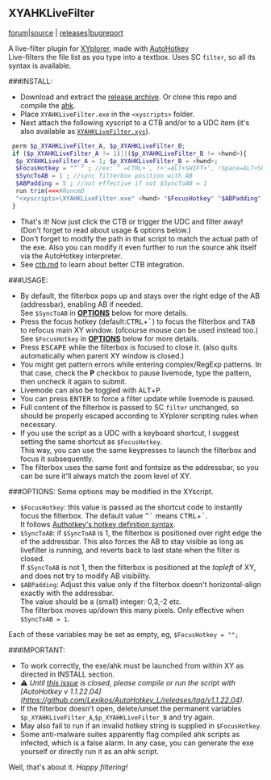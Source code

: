 ## XYAHKLiveFilter
[forum](http://www.xyplorer.com/xyfc/viewtopic.php?t=12588)|[source](https://www.github.com/smsrkr/XYAHKLiveFilter) | 
[releases](https://www.github.com/smsrkr/XYAHKLiveFilter/releases)|[bugreport](https://www.github.com/smsrkr/XYAHKLiveFilter/issues)<br/>

A live-filter plugin for [XYplorer](http://www.xyplorer.com), made with [AutoHotkey](https://autohotkey.com)<br/>
Live-filters the file list as you type into a textbox. Uses SC `filter`, so all its syntax is available.

###INSTALL:
* Download and extract the [release archive](/../../releases). Or clone this repo and compile the [ahk](/XYAHKLiveFilter.ahk).
* Place `XYAHKLiveFilter.exe` in the `<xyscripts>` folder.
* Next attach the following xyscript to a CTB and/or to a UDC item (it's also available as [`XYAHKLiveFilter.xys`](/XYAHKLiveFilter.xys)).
```php
 perm $p_XYAHKLiveFilter_A, $p_XYAHKLiveFilter_B;
 if ($p_XYAHKLiveFilter_A != 1)||($p_XYAHKLiveFilter_B != <hwnd>){
  $p_XYAHKLiveFilter_A = 1; $p_XYAHKLiveFilter_B = <hwnd>;
  $FocusHotkey = "^`" ; //ex: ^`=CTRL+`, !+'=ALT+SHIFT+', !Space=ALT+SPACE
  $SyncToAB = 1 ; //sync filterbox position with AB
  $ABPadding = 5 ; //not effective if not $SyncToAB = 1
  run trim(<<<#RuncmD
  "<xyscripts>\XYAHKLiveFilter.exe" <hwnd> "$FocusHotkey" "$ABPadding" "$SyncToAB"#RuncmD, "  ", L),, 0;
 }
```
* That's it! Now just click the CTB or trigger the UDC and filter away! (Don't forget to read about usage & options below.)
* Don't forget to modify the path in that script to match the actual path of the exe.
  Also you can modify it even further to run the source ahk itself via the AutoHotkey interpreter.
* See [ctb.md](/ctb.md) to learn about better CTB integration.

###USAGE:
* By default, the filterbox pops up and stays over the right edge of the AB (addressbar), enabling AB if needed.<br/>
  See `$SyncToAB` in [**OPTIONS**](#options) below for more details.
* Press the focus hotkey (default:<kbd>CTRL</kbd>+<kbd>\`</kbd>) to focus the filterbox and <kbd>TAB</kbd>
  to refocus main XY window. (ofcourse mouse can be used instead too.)<br/>
  See `$FocusHotkey` in [**OPTIONS**](#options) below for more details.
* Press <kbd>ESCAPE</kbd> while the filterbox is focused to close it. (also quits automatically when parent XY window is closed.)
* You might get pattern errors while entering complex/RegExp patterns. In that case, check the **P** checkbox to pause livemode,
  type the pattern, then uncheck it again to submit.
* Livemode can also be toggled with <kbd>ALT</kbd>+<kbd>P</kbd>.
* You can press <kbd>ENTER</kbd> to force a filter update while livemode is paused.
* Full content of the filterbox is passed to SC `filter` unchanged, so should be properly escaped according to XYplorer scripting rules when necessary.
* If you use the script as a UDC with a keyboard shortcut, I suggest setting the same shortcut as `$FocusHotkey`.<br/>
  This way, you can use the same keypresses to launch the filterbox and focus it subsequently.
* The filterbox uses the same font and fontsize as the addressbar, so you can be sure it'll always match the zoom level of XY.


###OPTIONS:
Some options may be modified in the XYscript.
* `$FocusHotkey`: this value is passed as the shortcut code to instantly focus the filterbox. The default value <tt>^\`</tt> means <kbd>CTRL</kbd>+<kbd>\`</kbd>.<br/>
  It follows [Authotkey's hotkey definition syntax](https://autohotkey.com/docs/Hotkeys.htm).
* `$SyncToAB`: if `$SyncToAB` is 1, the filterbox is positioned over right edge the of the addressbar.
  This also forces the AB to stay visible as long as livefilter is running, and reverts back to last state when the filter is closed.<br/>
  If `$SyncToAB` is not 1, then the filterbox is positioned at the _topleft_ of XY, and does not try to modify AB visibility.
* `$ABPadding`: Adjust this value only if the filterbox doesn't horizontal-align exactly with the addressbar.<br/>
  The value should be a (small) integer: 0,3,-2 etc.<br/>
  The filterbox moves up/down this many pixels. Only effective when `$SyncToAB = 1`.

Each of these variables may be set as empty, eg, `$FocusHotkey = "";`

###IMPORTANT:
* To work correctly, the exe/ahk must be launched from within XY as directed in INSTALL section.
* :warning: _Until [this issue](../../issues/1) is closed, please compile or run the script with [AutoHotkey v 1.1.22.04]
  (https://github.com/Lexikos/AutoHotkey_L/releases/tag/v1.1.22.04)._
* If the filterbox doesn't open, delete/unset the permanent variables `$p_XYAHKLiveFilter_A`,`$p_XYAHKLiveFilter_B` and try again.
* May also fail to run if an invalid hotkey string is supplied in `$FocusHotkey`.
* Some anti-malware suites apparently flag compiled ahk scripts as infected, which is a false alarm.
  In any case, you can generate the exe yourself or directly run it as an ahk script.

Well, that's about it.
_Happy filtering!_
